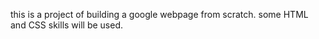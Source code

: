 this is a project of building a google webpage from scratch. some HTML and CSS skills will be used. 
